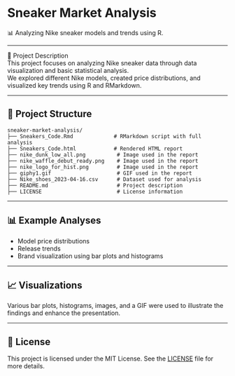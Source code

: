 # Sneaker Market Analysis

📊 Analyzing Nike sneaker models and trends using R.

---

📝 Project Description  
This project focuses on analyzing Nike sneaker data through data visualization and basic statistical analysis.  
We explored different Nike models, created price distributions, and visualized key trends using R and RMarkdown.

---

## 📂 Project Structure

```
sneaker-market-analysis/
├── Sneakers_Code.Rmd             # RMarkdown script with full analysis
├── Sneakers_Code.html            # Rendered HTML report
├── nike_dunk_low_all.png          # Image used in the report
├── nike_waffle_debut_ready.png    # Image used in the report
├── nike_logo_for_hist.png         # Image used in the report
├── giphy1.gif                     # GIF used in the report
├── Nike_shoes_2023-04-16.csv      # Dataset used for analysis
├── README.md                      # Project description
├── LICENSE                        # License information
```
---

## 📊 Example Analyses
- Model price distributions
- Release trends
- Brand visualization using bar plots and histograms

---

## 📈 Visualizations
Various bar plots, histograms, images, and a GIF were used to illustrate the findings and enhance the presentation.

---

## 📄 License
This project is licensed under the MIT License.
See the [LICENSE](LICENSE) file for more details.
